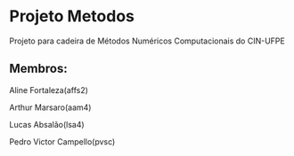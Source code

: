 # Projeto Metodos

Projeto para cadeira de Métodos Numéricos Computacionais do CIN-UFPE

## Membros:

Aline Fortaleza(affs2)

Arthur Marsaro(aam4)

Lucas Absalão(lsa4)

Pedro Victor Campello(pvsc)

